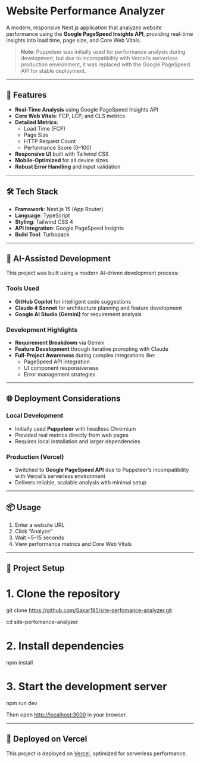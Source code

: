 # Website Performance Analyzer

A modern, responsive Next.js application that analyzes website performance using the **Google PageSpeed Insights API**, providing real-time insights into load time, page size, and Core Web Vitals.

> **Note**: Puppeteer was initially used for performance analysis during development, but due to incompatibility with Vercel’s serverless production environment, it was replaced with the Google PageSpeed API for stable deployment.

---

## 🚀 Features

- **Real-Time Analysis** using Google PageSpeed Insights API
- **Core Web Vitals**: FCP, LCP, and CLS metrics
- **Detailed Metrics**:
  - Load Time (FCP)
  - Page Size
  - HTTP Request Count
  - Performance Score (0–100)
- **Responsive UI** built with Tailwind CSS
- **Mobile-Optimized** for all device sizes
- **Robust Error Handling** and input validation

---

## 🛠️ Tech Stack

- **Framework**: Next.js 15 (App Router)
- **Language**: TypeScript
- **Styling**: Tailwind CSS 4
- **API Integration**: Google PageSpeed Insights
- **Build Tool**: Turbopack

---

## 🧠 AI-Assisted Development

This project was built using a modern AI-driven development process:

### Tools Used

- **GitHub Copilot** for intelligent code suggestions
- **Claude 4 Sonnet** for architecture planning and feature development
- **Google AI Studio (Gemini)** for requirement analysis

### Development Highlights

- **Requirement Breakdown** via Gemini
- **Feature Development** through iterative prompting with Claude
- **Full-Project Awareness** during complex integrations like:
  - PageSpeed API integration
  - UI component responsiveness
  - Error management strategies

---

## 🌐 Deployment Considerations

### Local Development

- Initially used **Puppeteer** with headless Chromium
- Provided real metrics directly from web pages
- Requires local installation and larger dependencies

### Production (Vercel)

- Switched to **Google PageSpeed API** due to Puppeteer’s incompatibility with Vercel’s serverless environment
- Delivers reliable, scalable analysis with minimal setup

---

## 📦 Usage

1. Enter a website URL
2. Click “Analyze”
3. Wait ~5–15 seconds
4. View performance metrics and Core Web Vitals

---

## 📁 Project Setup

# 1. Clone the repository

git clone https://github.com/Sakar195/site-perfomance-analyzer.git

cd site-perfomance-analyzer

# 2. Install dependencies

npm install

# 3. Start the development server

npm run dev

Then open [http://localhost:3000](http://localhost:3000) in your browser.

---

## 🚀 Deployed on Vercel

This project is deployed on [Vercel](https://vercel.com), optimized for serverless performance.

